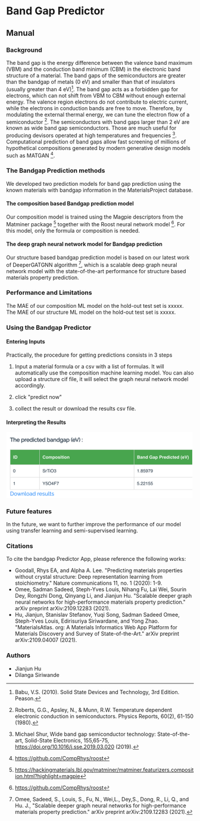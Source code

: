 
# Band Gap Predictor


## Manual

### Background

The band gap is the energy difference between the valence band maximum (VBM) and the conduction band minimum (CBM) in the electronic band structure of a material. The band gaps of the semiconductors are greater than the bandgap of metals (0 eV) and smaller than that of insulators (usually greater than 4 eV)[^1]. The band gap acts as a forbidden gap for electrons, which can not shift from VBM to CBM without enough external energy. The valence region electrons do not contribute to electric current, while the electrons in conduction bands are free to move.   Therefore, by modulating the external thermal energy, we can tune the electron flow of a semiconductor [^2]. The semiconductors with band gaps larger than 2 eV are known as wide band gap semiconductors. Those are much useful for producing devisors operated at high temperatures and frequencies [^3]. Computational prediction of band gaps allow fast screening of millions of hypothetical compositions generated by modern generative design models such as MATGAN [^5]. 




### The Bandgap Prediction methods

We developed two prediction models for band gap prediction using the known materials with bandgap information in the MaterialsProject database. 

#### The composition based Bandgap prediction model

Our composition model is trained using the Magpie descriptors from the Matminer package [^4] together with the Roost neural network model [^5]. 
For this model, only the formula or composition is needed. 

#### The deep graph neural network model for Bandgap prediction

Our structure based bandgap prediction model is based on our latest work of DeeperGATGNN algorithm [^6], which is a scalable deep graph neural network model with the state-of-the-art performance for structure based materials property prediction. 

### Performance and Limitations

The MAE of our composition ML model on the hold-out test set is xxxxx. 
The MAE of our structure ML model on the hold-out test set is xxxxx. 

### Using the Bandgap Predictor

#### Entering Inputs

Practically, the procedure for getting predictions consists in 3 steps

1. Input a material formula or a csv with a list of formulas. It will automatically use the composition machine learning model. You can also upload a structure cif file, it will select the graph neural network model accordingly. 

2. click "predict now"

3. collect the result or download the results csv file.



#### Interpreting the Results


<img src="img/bandgap.png" width=500>


### Future features

In the future, we want to further improve the performance of our model using transfer learning and semi-supervised learning. 

### Citations

To cite the bandgap Predictor App, please reference the following works:

- Goodall, Rhys EA, and Alpha A. Lee. "Predicting materials properties without crystal structure: Deep representation learning from stoichiometry." Nature communications 11, no. 1 (2020): 1-9.
- Omee, Sadman Sadeed, Steph-Yves Louis, Nihang Fu, Lai Wei, Sourin Dey, Rongzhi Dong, Qinyang Li, and Jianjun Hu. "Scalable deeper graph neural networks for high-performance materials property prediction." arXiv preprint arXiv:2109.12283 (2021).
- Hu, Jianjun, Stanislav Stefanov, Yuqi Song, Sadman Sadeed Omee, Steph-Yves Louis, Edirisuriya Siriwardane, and Yong Zhao. "MaterialsAtlas. org: A Materials Informatics Web App Platform for Materials Discovery and Survey of State-of-the-Art." arXiv preprint arXiv:2109.04007 (2021).


[^1]:  Babu, V.S. (2010). Solid State Devices and Technology, 3rd Edition. Peason.
[^2]: Roberts, G.G., Apsley, N., & Munn, R.W. Temperature dependent electronic conduction in semiconductors. Physics Reports, 60(2), 61-150 (1980).
[^3]: Michael Shur, Wide band gap semiconductor technology: State-of-the-art, Solid-State Electronics, 155,65-75, https://doi.org/10.1016/j.sse.2019.03.020 (2019).
[^4]: https://hackingmaterials.lbl.gov/matminer/matminer.featurizers.composition.html?highlight=magpie
[^5]: https://github.com/CompRhys/roost
[^6]:Omee, Sadeed, S., Louis, S.,  Fu, N., Wei,L., Dey,S., Dong, R.,  Li, Q., and  Hu. J., "Scalable deeper graph neural networks for high-performance materials property prediction." arXiv preprint arXiv:2109.12283 (2021).


### Authors

- Jianjun Hu
- Dilanga Siriwande
